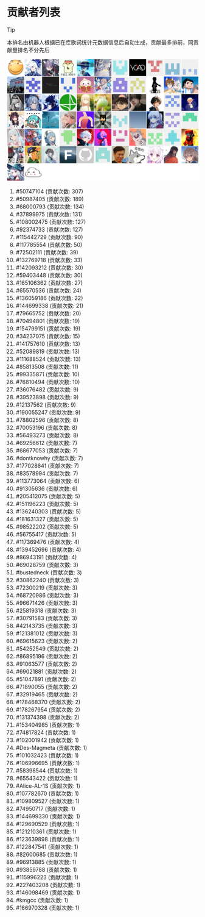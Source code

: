 # 贡献者列表

> [!TIP]
> 本排名由机器人根据已在库歌词统计元数据信息后自动生成，贡献最多排前，同贡献量排名不分先后

![贡献者头像画廊](./CONTRIBUTORS.svg)

1. #50747104 (贡献次数: 307)
2. #50987405 (贡献次数: 189)
3. #68000793 (贡献次数: 134)
4. #37899975 (贡献次数: 131)
5. #108002475 (贡献次数: 127)
6. #92374733 (贡献次数: 127)
7. #115442729 (贡献次数: 90)
8. #117785554 (贡献次数: 50)
9. #72502111 (贡献次数: 39)
10. #132769718 (贡献次数: 33)
11. #142093212 (贡献次数: 30)
12. #59403448 (贡献次数: 30)
13. #165106362 (贡献次数: 27)
14. #65570536 (贡献次数: 24)
15. #136059186 (贡献次数: 22)
16. #144699338 (贡献次数: 21)
17. #79665752 (贡献次数: 20)
18. #70494801 (贡献次数: 19)
19. #154799151 (贡献次数: 19)
20. #34237075 (贡献次数: 15)
21. #141757610 (贡献次数: 13)
22. #52089819 (贡献次数: 13)
23. #111688524 (贡献次数: 13)
24. #85813508 (贡献次数: 11)
25. #99335871 (贡献次数: 10)
26. #76810494 (贡献次数: 10)
27. #36076482 (贡献次数: 9)
28. #39523898 (贡献次数: 9)
29. #12137562 (贡献次数: 9)
30. #190055247 (贡献次数: 9)
31. #78802596 (贡献次数: 8)
32. #70053196 (贡献次数: 8)
33. #56493273 (贡献次数: 8)
34. #69256612 (贡献次数: 7)
35. #68677053 (贡献次数: 7)
36. #dontknowhy (贡献次数: 7)
37. #177028641 (贡献次数: 7)
38. #83578994 (贡献次数: 7)
39. #113773064 (贡献次数: 6)
40. #91305636 (贡献次数: 6)
41. #205412075 (贡献次数: 5)
42. #151196223 (贡献次数: 5)
43. #136240303 (贡献次数: 5)
44. #181631327 (贡献次数: 5)
45. #98522202 (贡献次数: 5)
46. #56755417 (贡献次数: 5)
47. #117369476 (贡献次数: 4)
48. #139452696 (贡献次数: 4)
49. #86943191 (贡献次数: 4)
50. #69028759 (贡献次数: 3)
51. #bustedneck (贡献次数: 3)
52. #30862240 (贡献次数: 3)
53. #72300219 (贡献次数: 3)
54. #68720986 (贡献次数: 3)
55. #96671426 (贡献次数: 3)
56. #25819318 (贡献次数: 3)
57. #30791583 (贡献次数: 3)
58. #42143735 (贡献次数: 3)
59. #121381012 (贡献次数: 3)
60. #69615623 (贡献次数: 2)
61. #54252549 (贡献次数: 2)
62. #86895196 (贡献次数: 2)
63. #91063577 (贡献次数: 2)
64. #69021881 (贡献次数: 2)
65. #51047891 (贡献次数: 2)
66. #71890055 (贡献次数: 2)
67. #32919465 (贡献次数: 2)
68. #178468370 (贡献次数: 2)
69. #178267954 (贡献次数: 2)
70. #131374398 (贡献次数: 2)
71. #153404985 (贡献次数: 1)
72. #74817824 (贡献次数: 1)
73. #102001942 (贡献次数: 1)
74. #Des-Magmeta (贡献次数: 1)
75. #101032423 (贡献次数: 1)
76. #106996695 (贡献次数: 1)
77. #58398544 (贡献次数: 1)
78. #65543422 (贡献次数: 1)
79. #Alice-AL-1S (贡献次数: 1)
80. #107782670 (贡献次数: 1)
81. #109809527 (贡献次数: 1)
82. #74950717 (贡献次数: 1)
83. #144699330 (贡献次数: 1)
84. #129690529 (贡献次数: 1)
85. #121210361 (贡献次数: 1)
86. #123639898 (贡献次数: 1)
87. #122847541 (贡献次数: 1)
88. #82600685 (贡献次数: 1)
89. #96913885 (贡献次数: 1)
90. #93859788 (贡献次数: 1)
91. #115996223 (贡献次数: 1)
92. #227403208 (贡献次数: 1)
93. #146098469 (贡献次数: 1)
94. #kmgcc (贡献次数: 1)
95. #166970328 (贡献次数: 1)
